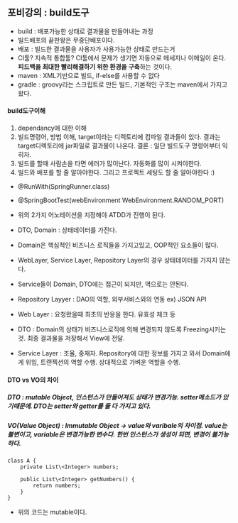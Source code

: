 포비강의 : build도구
-------


- build : 배포가능한 상태로 결과물을 만들어내는 과정
- 빌드배포의 끝판왕은 무중단배포이다.
- 배포 : 빌드한 결과물을 사용자가 사용가능한 상태로 만드는거
- CI툴? 지속적 통합툴? CI툴에서 문제가 생기면 자동으로 메세지나 이메일이 온다. **피드백을 최대한 빨리해결하기 위한 환경을 구축**하는 것이다.
- maven : XML기반으로 빌드, if-else를 사용할 수 없다
- gradle : groovy라는 스크립트로 만든 빌드, 기본적인 구조는 maven에서 가지고왔다. 


#### build도구이해

1. dependancy에 대한 이해
2. 빌드명령어, 방법 이해, target이라는 디렉토리에 컴파일 결과들이 있다. 결과는 target디렉토리에 jar파일로 결과물이 나온다. 결론 : 일단 빌드도구 명령어부터 익히자.
3. 빌드를 할때 사람손을 타면 에러가 많이난다. 자동화를 많이 시켜야한다. 
4. 빌드와 배포를 할 줄 알아야한다. 그리고 프로젝트 세팅도 할 줄 알아야한다 :) 


- @RunWith(SpringRunner.class)
-  @SpringBootTest(webEnvironment WebEnvironment.RANDOM_PORT)
-  위의 2가지 어노테이션을 지정해야 ATDD가 진행이 된다.

- DTO, Domain : 상태데이터를 가진다.
- Domain은 핵심적인 비즈니스 로직들을 가지고있고, OOP적인 요소들이 많다.
- WebLayer, Service Layer, Repository Layer의 경우 상태데이터를 가지지 않는다.
- Service들이 Domain, DTO에는 접근이 되지만, 역으로는 안된다.
- Repository Layyer : DAO의 역할, 외부서비스와의 연동 ex) JSON API
- Web Layer : 요청왔을때 최초의 반응을 한다. 유효성 체크 등 
- DTO : Domain의 상태가 비즈니스로직에 의해 변경되지 않도록 Freezing시키는것. 최종 결과물을 저장해서 View에 전달.
- Service Layer : 조율, 중재자. Repository에 대한 정보를 가지고 와서 Domain에게 위임, 트랜젝션의 역할 수행. 상대적으로 가벼운 역할을 수행.


#### DTO vs VO의 차이

##### DTO : mutable Object, 인스턴스가 만들어져도 상태가 변경가능. setter메소드가 있기때문에. DTO는 setter와 getter를 둘 다 가지고 있다.

##### VO(Value Object) : Immutable Object -> value와 varibale의 차이점. value는 불변이고, variable은 변경가능한 변수다. 한번 인스턴스가 생성이 되면, 변경이 불가능하다.

```
class A {
	private List\<Integer> numbers;
    
    public List\<Integer> getNumbers() {
    	return numbers;
    }
}
```
- 위의 코드는 mutable이다.